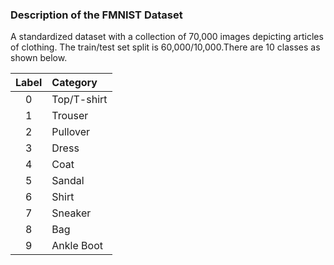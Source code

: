 ### Description of the FMNIST Dataset
A standardized dataset with a collection of 70,000 images depicting 
articles of clothing. The train/test set split is 60,000/10,000.There are 
10 classes as shown below.

| Label | Category      |
|:-----:|:--------------|
|   0   | Top/T-shirt   |
|   1   | Trouser       |
|   2   | Pullover      |
|   3   | Dress         |
|   4   | Coat          |
|   5   | Sandal        |
|   6   | Shirt         |
|   7   | Sneaker       |
|   8   | Bag           |
|   9   | Ankle Boot    |
